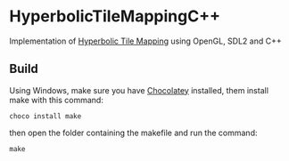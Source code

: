 # HyperbolicTileMappingC++
Implementation of [Hyperbolic Tile Mapping](https://github.com/paulogcosta/HyperbolicTileMapping) using OpenGL, SDL2 and C++

## Build
Using Windows, make sure you have [Chocolatey](https://chocolatey.org/install) installed, them install make with this command:
```
choco install make
```
then open the folder containing the makefile and run the command:
```
make
```
